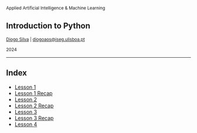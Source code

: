 <img data-src="img/iseg_logo.png" height=100>
<p><small>Applied Artificial Intelligence & Machine Learning</small></p>
<h2>Introduction to Python</h2>
<p><small><a href="https://www.diogoaos.com/">Diogo Silva</a> | <a href="mailto:diogoaos@iseg.ulisboa.pt">diogoaos@iseg.ulisboa.pt</a></small>
</p>
<p><small>2024</small></p>

---

## Index

- [Lesson 1](#lesson1)
- [Lesson 1 Recap](#lesson1_recap)
- [Lesson 2](#lesson2)
- [Lesson 2 Recap](#lesson2_recap)
- [Lesson 3](#lesson3)
- [Lesson 3 Recap](#lesson3_recap)
- [Lesson 4](#lesson4)
<!-- - [Lesson 4 Recap]() -->
